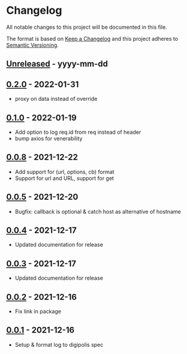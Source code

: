 # Changelog
All notable changes to this project will be documented in this file.

The format is based on [Keep a Changelog](http://keepachangelog.com/)
and this project adheres to [Semantic Versioning](http://semver.org/).

[Unreleased]: https://github.com/digipolisantwerp/request_log_module_nodejs/compare/v0.0.1...HEAD
## [Unreleased] - yyyy-mm-dd

[0.2.0]: https://github.com/digipolisantwerp/request_log_module_nodejs/tree/v0.2.0
## [0.2.0] - 2022-01-31

- proxy on data instead of override

[0.1.0]: https://github.com/digipolisantwerp/request_log_module_nodejs/tree/v0.1.0
## [0.1.0] - 2022-01-19

- Add option to log req.id from req instead of header
- bump axios for venerability

[0.0.8]: https://github.com/digipolisantwerp/request_log_module_nodejs/tree/v0.0.8
## [0.0.8] - 2021-12-22

- Add support for (url, options, cb) format
- Support for url and URL, support for get

[0.0.5]: https://github.com/digipolisantwerp/request_log_module_nodejs/tree/v0.0.5
## [0.0.5] - 2021-12-20

- Bugfix: callback is optional & catch host as alternative of hostname

[0.0.4]: https://github.com/digipolisantwerp/request_log_module_nodejs/tree/v0.0.4
## [0.0.4] - 2021-12-17

- Updated documentation for release

[0.0.3]: https://github.com/digipolisantwerp/request_log_module_nodejs/tree/v0.0.3
## [0.0.3] - 2021-12-17

- Updated documentation for release

[0.0.2]: https://github.com/digipolisantwerp/request_log_module_nodejs/tree/v0.0.2
## [0.0.2] - 2021-12-16

- Fix link in package

[0.0.1]: https://github.com/digipolisantwerp/request_log_module_nodejs/tree/v0.0.1
## [0.0.1] - 2021-12-16

- Setup & format log to digipolis spec
